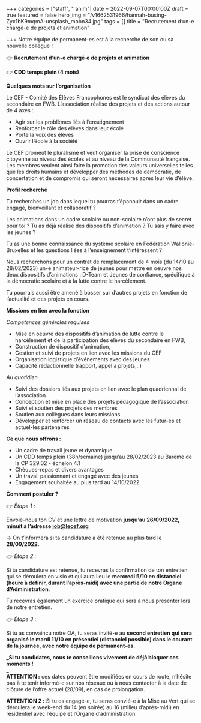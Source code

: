 +++
categories = ["staff", " anim"]
date = 2022-09-07T00:00:00Z
draft = true
featured = false
hero_img = "/v1662531966/hannah-busing-Zyx1bK9mqmA-unsplash_mobn34.jpg"
tags = []
title = "Recrutement d‘un-e chargé-e de projets et animation"

+++
Notre équipe de permanent-es est à la recherche de son ou sa nouvelle collègue !

👉 **Recrutement d‘un-e chargé·e de projets et animation**

👉 **CDD temps plein (4 mois)**

**Quelques mots sur l’organisation**

Le CEF - Comité des Élèves Francophones est le syndicat des élèves du secondaire en FWB. L’association réalise des projets et des actions autour de 4 axes :

* Agir sur les problèmes liés à l’enseignement
* Renforcer le rôle des élèves dans leur école
* Porte la voix des élèves
* Ouvrir l’école à la société

Le CEF promeut le pluralisme et veut organiser la prise de conscience citoyenne au niveau des écoles et au niveau de la Communauté française. Les membres veulent ainsi faire la promotion des valeurs universelles telles que les droits humains et développer des méthodes de démocratie, de concertation et de compromis qui seront nécessaires après leur vie d’élève.

**Profil recherché**

Tu recherches un job dans lequel tu pourras t’épanouir dans un cadre engagé, bienveillant et collaboratif ?

Les animations dans un cadre scolaire ou non-scolaire n’ont plus de secret pour toi ? Tu as déjà réalisé des dispositifs d’animation ? Tu sais y faire avec les jeunes ?  
  
Tu as une bonne connaissance du système scolaire en Fédération Wallonie-Bruxelles et les questions liées à l’enseignement t’intéressent ?

Nous recherchons pour un contrat de remplacement de 4 mois (du 14/10 au 28/02/2023) un-e animateur-rice de jeunes pour mettre en oeuvre nos deux dispositifs d’animations : D-Team et Jeunes de confiance, spécifique à la démocratie scolaire et à la lutte contre le harcèlement.

Tu pourrais aussi être amené à bosser sur d’autres projets en fonction de l’actualité et des projets en cours.

**Missions en lien avec la fonction**

_Compétences générales requises_

* Mise en oeuvre des dispositifs d’animation de lutte contre le harcèlement et de la participation des élèves du secondaire en FWB,
* Construction de dispositif d’animation,
* Gestion et suivi de projets en lien avec les missions du CEF
* Organisation logistique d’événements avec des jeunes
* Capacité rédactionnelle (rapport, appel à projets,..)

_Au quotidien…_

* Suivi des dossiers liés aux projets en lien avec le plan quadriennal de l’association
* Conception et mise en place des projets pédagogique de l’association
* Suivi et soutien des projets des membres
* Soutien aux collègues dans leurs missions
* Développer et renforcer un réseau de contacts avec les futur-es et actuel-les partenaires

**Ce que nous offrons :**

* Un cadre de travail jeune et dynamique
* Un CDD temps plein (38h/semaine) jusqu’au 28/02/2023 au Barème de la CP 329.02 - échelon 4.1
* Chèques-repas et divers avantages
* Un travail passionnant et engagé avec des jeunes
* Engagement souhaitée au plus tard au 14/10/2022

**Comment postuler ?**

👉 _Étape 1 :_

Envoie-nous ton CV et une lettre de motivation **jusqu’au 26/09/2022, minuit à l’adresse job@lecef.org**

→ On t’informera si ta candidature a été retenue au plus tard le **28/09/2022.**

👉 _Étape 2 :_

Si ta candidature est retenue, tu recevras la confirmation de ton entretien qui se déroulera en visio et qui aura lieu le **mercredi 5/10 en distanciel (heure à définir, durant l’après-midi) avec une partie de notre Organe d’Administration**. 

  
Tu recevras également un exercice pratique qui sera à nous présenter lors de notre entretien.

👉 _Étape 3 :_

Si tu as convaincu notre OA, tu seras invité-e au **second entretien qui sera organisé le mardi 11/10 en présentiel (distanciel possible) dans le courant de la journée, avec notre équipe de permanent-es.**

**_Si tu candidates, nous te conseillons vivement de déjà bloquer ces moments !  
_**  
**ATTENTION :** ces dates peuvent être modifiées en cours de route, n’hésite pas à te tenir informé-e sur nos réseaux ou à nous contacter à la date de clôture de l’offre actuel (28/09), en cas de prolongation.

**ATTENTION 2 :** Si tu es engagé-e, tu seras convié-e à la Mise au Vert qui se déroulera le week-end du 14 (en soirée) au 16 (milieu d’après-midi) en résidentiel avec l’équipe et l’Organe d’administration.